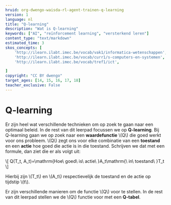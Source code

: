 ```yaml
---
hruid: org-dwengo-waisda-rl-agent-trainen-q-learning
version: 1
language: nl
title: "Q-learning"
description: "Wat is Q-learning"
keywords: ["AI", "reïnforcement learning", "versterkend leren"]
content_type: "text/markdown"
estimated_time: 3
skos_concepts: [
    'http://ilearn.ilabt.imec.be/vocab/vak1/informatica-wetenschappen', 
    'http://ilearn.ilabt.imec.be/vocab/curr1/s-computers-en-systemen',
    'http://ilearn.ilabt.imec.be/vocab/tref1/ict',

]
copyright: "CC BY dwengo"
target_ages: [14, 15, 16, 17, 18]
teacher_exclusive: False
---
```


# Q-learning

Er zijn heel wat verschillende technieken om op zoek te gaan naar een optimaal beleid. In de rest van dit leerpad focussen we op **Q-learning**. Bij Q-learning gaan we op zoek naar een **waardefunctie** \\(Q\\) die goed werkt voor ons probleem. \\(Q\\) zegt ons voor elke combinatie van een **toestand** en een **actie** hoe goed die actie is in die toestand. Schrijven we dat met een formule, dan ziet die er als volgt uit:

\\[
    Q(T_t, A_t)=\mathrm{Hoe\ goed\ is\ actie\ }A_t\mathrm{\ in\ toestand\ }T_t
\\]

Hierbij zijn \\(T_t\\) en \\(A_t\\) respectievelijk de toestand en de actie op tijdstip \\(t\\).

Er zijn verschillende manieren om de functie \\(Q\\) voor te stellen. In de rest van dit leerpad stellen we de \\(Q\\) functie voor met een **Q-tabel**.








